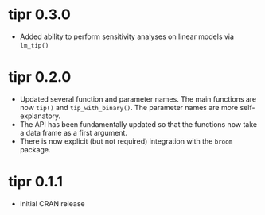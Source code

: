 # tipr 0.3.0

* Added ability to perform sensitivity analyses on linear models via `lm_tip()`

# tipr 0.2.0

* Updated several function and parameter names. The main functions are now `tip()` and `tip_with_binary()`. The parameter names are more self-explanatory.
* The API has been fundamentally updated so that the functions now take a data frame as a first argument.
* There is now explicit (but not required) integration with the `broom` package.

# tipr 0.1.1

* initial CRAN release
